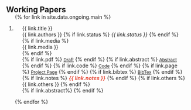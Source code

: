 <h1 id="ongoing"></h1>

<h2 style="margin: 0px 0px -15px;">Working Papers</h2>


<div class="publications">
<ol class="bibliography">

{% for link in site.data.ongoing.main %}

<li>
<div class="pub-row">
  <div class="col-sm-12" style="position: relative;padding-right: 15px;padding-left: 20px;">
      <div class="title">{{ link.title }}</div>
      <div class="author" style="display: inline;">{{ link.authors }}</div>
      {% if link.status %}
      <span class="periodical"><em>{{ link.status }}</em></span>
      {% endif %}
      {% if link.media %} 
      <div class="media">{{ link.media }}</div>
      {% endif %}
    <div class="links">
      {% if link.pdf %} 
      <a href="{{ link.pdf }}" class="btn btn-sm z-depth-0" role="button" target="_blank" style="font-size:12px;">Draft</a>
      {% endif %}
      {% if link.abstract %} 
      <a href="{{ link.abstract }}" class="btn btn-sm z-depth-0" role="abstract-toggle-button" target="_blank" style="font-size:12px;">Abstract</a>
      {% endif %}
      {% if link.code %} 
      <a href="{{ link.code }}" class="btn btn-sm z-depth-0" role="button" target="_blank" style="font-size:12px;">Code</a>
      {% endif %}
      {% if link.page %} 
      <a href="{{ link.page }}" class="btn btn-sm z-depth-0" role="button" target="_blank" style="font-size:12px;">Project Page</a>
      {% endif %}
      {% if link.bibtex %} 
      <a href="{{ link.bibtex }}" class="btn btn-sm z-depth-0" role="button" target="_blank" style="font-size:12px;">BibTex</a>
      {% endif %}
      {% if link.notes %} 
      <strong> <i style="color:#e74d3c">{{ link.notes }}</i></strong>
      {% endif %}
      {% if link.others %} 
      {{ link.others }}
      {% endif %}
    </div>
      {% if link.abstract%}
      <div class="abstract-content col-sm-12" style="display: none;">
      </div>
      {% endif %}
  </div>
</div>
</li>

{% endfor %}

</ol>
</div>

<script>
  document.querySelectorAll('.abstract-toggle-button').forEach(function(button) {
    button.addEventListener('click', function() {
      var abstractContent = button.nextElementSibling;
      abstractContent.style.display = (abstractContent.style.display === 'none') ? '' : 'none';
    });
  });
</script>